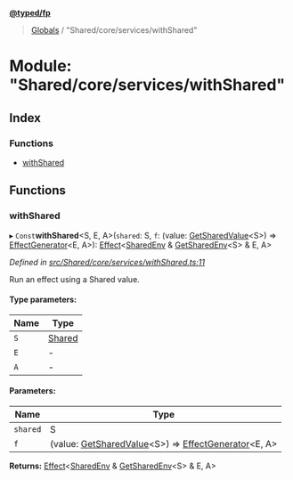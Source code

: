 **[@typed/fp](../README.md)**

> [Globals](../globals.md) / "Shared/core/services/withShared"

# Module: "Shared/core/services/withShared"

## Index

### Functions

* [withShared](_shared_core_services_withshared_.md#withshared)

## Functions

### withShared

▸ `Const`**withShared**\<S, E, A>(`shared`: S, `f`: (value: [GetSharedValue](_shared_core_model_shared_.md#getsharedvalue)\<S>) => [EffectGenerator](_effect_effect_.md#effectgenerator)\<E, A>): [Effect](_effect_effect_.effect.md)\<[SharedEnv](../interfaces/_shared_core_services_sharedenv_.sharedenv.md) & [GetSharedEnv](_shared_core_model_shared_.md#getsharedenv)\<S> & E, A>

*Defined in [src/Shared/core/services/withShared.ts:11](https://github.com/TylorS/typed-fp/blob/8639976/src/Shared/core/services/withShared.ts#L11)*

Run an effect using a Shared value.

#### Type parameters:

Name | Type |
------ | ------ |
`S` | [Shared](_shared_core_model_shared_.shared.md) |
`E` | - |
`A` | - |

#### Parameters:

Name | Type |
------ | ------ |
`shared` | S |
`f` | (value: [GetSharedValue](_shared_core_model_shared_.md#getsharedvalue)\<S>) => [EffectGenerator](_effect_effect_.md#effectgenerator)\<E, A> |

**Returns:** [Effect](_effect_effect_.effect.md)\<[SharedEnv](../interfaces/_shared_core_services_sharedenv_.sharedenv.md) & [GetSharedEnv](_shared_core_model_shared_.md#getsharedenv)\<S> & E, A>

